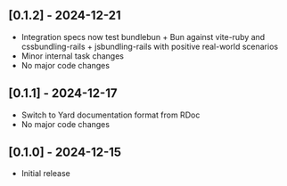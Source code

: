 ## [0.1.2] - 2024-12-21

- Integration specs now test bundlebun + Bun against vite-ruby and cssbundling-rails + jsbundling-rails with positive real-world scenarios
- Minor internal task changes
- No major code changes

## [0.1.1] - 2024-12-17

- Switch to Yard documentation format from RDoc
- No major code changes

## [0.1.0] - 2024-12-15

- Initial release

